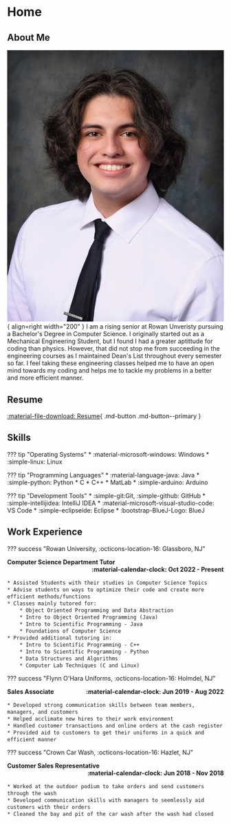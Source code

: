# Home
## About Me
![ProfilePic](img/ProPhoto.jpg){ align=right width="200" }
I am a rising senior at Rowan Unveristy pursuing a Bachelor's Degree in Computer Science. I originally started out as a Mechanical Engineering Student, but I found I 
had a greater aptittude for coding than physics. However, that did not stop me from succeeding in the engineering courses as I maintained Dean's List throughout every 
semester so far. I feel taking these engineering classes helped me to have an open mind towards my coding and helps me to tackle my problems in a better and more
efficient manner. 

## Resume
[:material-file-download: Resume](pdfs/Resume.pdf){ .md-button .md-button--primary }

## Skills
??? tip "Operating Systems"
    * :material-microsoft-windows: Windows
    * :simple-linux: Linux

??? tip "Programming Languages"
    * :material-language-java: Java
    * :simple-python: Python
    * C
    * C++
    * MatLab
    * :simple-arduino: Arduino

??? tip "Development Tools"
    * :simple-git:Git,  :simple-github: GitHub
    * :simple-intellijidea: IntelliJ IDEA
    * :material-microsoft-visual-studio-code: VS Code
    * :simple-eclipseide: Eclipse
    * :bootstrap-BlueJ-Logo: BlueJ

## Work Experience 
??? success "Rowan University, :octicons-location-16: Glassboro, NJ"
    <div>
        <div style="float:left">**Computer Science Department Tutor**</div>
        <div style="float:right">**:material-calendar-clock: Oct 2022 - Present**</div>
    </div>
    <div style="clear: both;"></div>

    * Assisted Students with their studies in Computer Science Topics 
    * Advise students on ways to optimize their code and create more efficient methods/functions
    * Classes mainly tutored for:
        * Object Oriented Programming and Data Abstraction
        * Intro to Object Oriented Programming (Java)
        * Intro to Scientific Programming - Java
        * Foundations of Computer Science
    * Provided additional tutoring in:
        * Intro to Scientific Programming - C++
        * Intro to Scientific Programming - Python
        * Data Structures and Algorithms
        * Computer Lab Techniques (C and Linux)

??? success "Flynn O'Hara Uniforms, :octicons-location-16: Holmdel, NJ"
     <div>
        <div style="float:left">**Sales Associate**</div>
        <div style="float:right">**:material-calendar-clock: Jun 2019 - Aug 2022**</div>
    </div>
    <div style="clear: both;"></div>

    * Developed strong communication skills between team members, managers, and customers
    * Helped acclimate new hires to their work environment
    * Handled customer transactions and online orders at the cash register
    * Provided aid to customers to get their uniforms in a quick and efficient manner

??? success "Crown Car Wash, :octicons-location-16: Hazlet, NJ"
    <div>
        <div style="float:left">**Customer Sales Representative**</div>
        <div style="float:right">**:material-calendar-clock: Jun 2018 - Nov 2018**</div>
    </div>
    <div style="clear: both;"></div>

    * Worked at the outdoor podium to take orders and send customers through the wash
    * Developed communication skills with managers to seemlessly aid customers with their orders
    * Cleaned the bay and pit of the car wash after the wash had closed